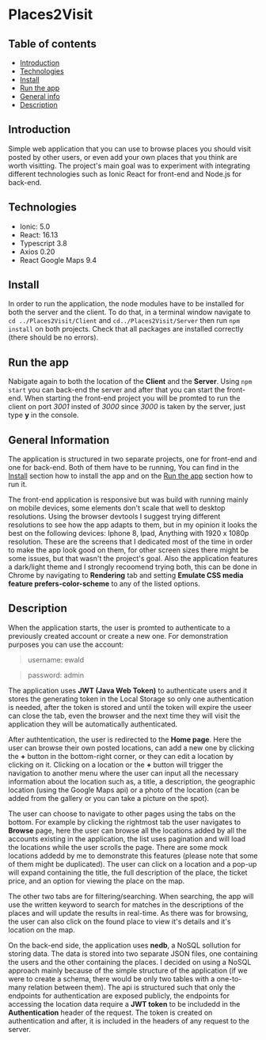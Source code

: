 # Places2Visit

## Table of contents
* [Introduction](#introduction)
* [Technologies](#technologies)
* [Install](#install)
* [Run the app](#run-the-app)
* [General info](#general-information)
* [Description](#description)

## Introduction
Simple web application that you can use to browse places you should visit posted by other users, or even add your own places that you think are worth visitting. The project's main goal was to experiment with integrating different technologies such as Ionic React for front-end and Node.js for back-end. 

## Technologies
- Ionic: 5.0
- React: 16.13
- Typescript 3.8
- Axios 0.20
- React Google Maps 9.4

## Install
In order to run the application, the node modules have to be installed for both the server and the client. To do that, in a terminal window navigate to `cd ../Places2Visit/Client` and `cd../Places2Visit/Server` then run `npm install` on both projects. Check that all packages are installed correctly (there should be no errors).

## Run the app
Nabigate again to both the location of the **Client** and the **Server**. Using `npm start` you can back-end the server and after that you can start the front-end. When starting the front-end project you will be promted to run the client on port *3001* insted of *3000* since *3000* is taken by the server, just type **y** in the console.

## General Information
The application is structured in two separate projects, one for front-end and one for back-end. Both of them have to be running, You can find in the [Install](#install) section how to install the app and on the [Run the app](#run-the-app) section how to run it.

The front-end application is responsive but was build with running mainly on mobile devices, some elements don't scale that well to desktop resolutions. Using the browser devtools I suggest trying different resolutions to see how the app adapts to them, but in my opinion it looks the best on the following devices: Iphone 8, Ipad, Anything with 1920 x 1080p resolution. These are the screens that I dedicated most of the time in order to make the app look good on them, for other screen sizes there might be some issues, but that wasn't the project's goal. Also the application features a dark/light theme and I strongly recoomend trying both, this can be done in Chrome by navigating to **Rendering** tab and setting **Emulate CSS media feature prefers-color-scheme** to any of the listed options.

## Description
When the application starts, the user is promted to authenticate to a previously created account or create a new one. For demonstration purposes you can use the account:
>username: ewald

>password: admin

The application uses **JWT (Java Web Token)** to authenticate users and it stores the generating token in the Local Storage so only one authentication is needed, after the token is stored and until the token will expire the useer can close the tab, even the browser and the next time they will visit the application they will be automatically authenticated. 

After authtentication, the user is redirected to the **Home page**. Here the user can browse their own posted locations, can add a new one by clicking the **+** button in the bottom-right corner, or they can edit a location by clicking on it. Clicking on a location or the **+** button will trigger the navigation to another menu where the user can input all the necessary information about the location such as, a title, a description, the geographic location (using the Google Maps api) or a photo of the location (can be added from the gallery or you can take a picture on the spot).

The user can choose to navigate to other pages using the tabs on the bottom. For example by clicking the rightmost tab the user navigates to **Browse** page, here the user can browse all the locations added by all the accounts existing in the application, the list uses pagination and will load the locations while the user scrolls the page. There are some mock locations addedd by me to demonstrate this features (please note that some of them might be duplicated). The user can click on a location and a pop-up will expand containing the title, the full description of the place, the ticket price, and an option for viewing the place on the map.

The other two tabs are for filtering/searching. When searching, the app will use the written keyword to search for matches in the descriptions of the places and will update the results in real-time. As there was for browsing, the user can also click on the found place to view it's details and it's location on the map.

On the back-end side, the application uses **nedb**, a NoSQL sollution for storing data. The data is stored into two separate JSON files, one containing the users and the other containing the places. I decided on using a NoSQL approach mainly because of the simple structure of the application (if we were to create a schema, there would be only two tables with a one-to-many relation between them). The api is structured such that only the endpoints for authentication are exposed publicly, the endpoints for accessing the location data require a **JWT token** to be includedd in the **Authentication** header of the request. The token is created on authentication and after, it is included in the headers of any request to the server.



